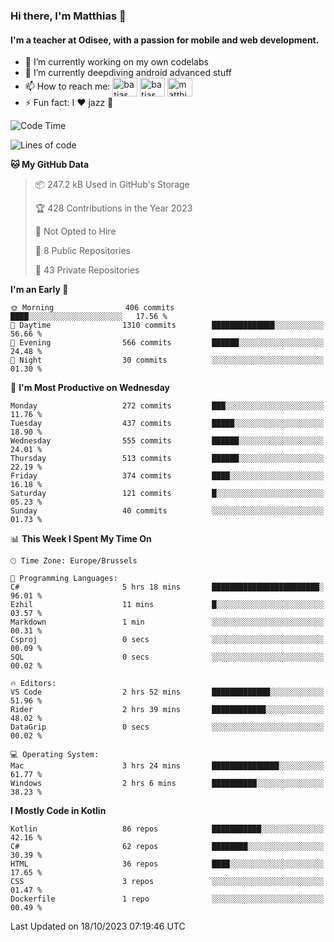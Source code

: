 ### Hi there, I'm Matthias 👋

#### I'm a teacher at Odisee, with a passion for mobile and web development.

- 🔭 I’m currently working on my own codelabs
- 🌱 I’m currently deepdiving android advanced stuff
- 📫 How to reach me: <a href="https://dev.to/batjas" target="_blank"><img align="center" src="https://raw.githubusercontent.com/rahuldkjain/github-profile-readme-generator/master/src/images/icons/Social/devto.svg" alt="batjas" height="30" width="40" /></a>
<a href="https://twitter.com/batjas" target="_blank"><img align="center" src="https://raw.githubusercontent.com/rahuldkjain/github-profile-readme-generator/master/src/images/icons/Social/twitter.svg" alt="batjas" height="30" width="40" /></a>
<a href="https://linkedin.com/in/matthiasdruwé" target="_blank"><img align="center" src="https://raw.githubusercontent.com/rahuldkjain/github-profile-readme-generator/master/src/images/icons/Social/linked-in-alt.svg" alt="matthiasdruwé" height="30" width="40" /></a>
- ⚡ Fun fact: I ❤ jazz 🎷


<!--START_SECTION:waka-->
![Code Time](http://img.shields.io/badge/Code%20Time-864%20hrs%2045%20mins-blue)

![Lines of code](https://img.shields.io/badge/From%20Hello%20World%20I%27ve%20Written-2.6%20million%20lines%20of%20code-blue)

**🐱 My GitHub Data** 

> 📦 247.2 kB Used in GitHub's Storage 
 > 
> 🏆 428 Contributions in the Year 2023
 > 
> 🚫 Not Opted to Hire
 > 
> 📜 8 Public Repositories 
 > 
> 🔑 43 Private Repositories 
 > 
**I'm an Early 🐤** 

```text
🌞 Morning                406 commits         ████░░░░░░░░░░░░░░░░░░░░░   17.56 % 
🌆 Daytime                1310 commits        ██████████████░░░░░░░░░░░   56.66 % 
🌃 Evening                566 commits         ██████░░░░░░░░░░░░░░░░░░░   24.48 % 
🌙 Night                  30 commits          ░░░░░░░░░░░░░░░░░░░░░░░░░   01.30 % 
```
📅 **I'm Most Productive on Wednesday** 

```text
Monday                   272 commits         ███░░░░░░░░░░░░░░░░░░░░░░   11.76 % 
Tuesday                  437 commits         █████░░░░░░░░░░░░░░░░░░░░   18.90 % 
Wednesday                555 commits         ██████░░░░░░░░░░░░░░░░░░░   24.01 % 
Thursday                 513 commits         ██████░░░░░░░░░░░░░░░░░░░   22.19 % 
Friday                   374 commits         ████░░░░░░░░░░░░░░░░░░░░░   16.18 % 
Saturday                 121 commits         █░░░░░░░░░░░░░░░░░░░░░░░░   05.23 % 
Sunday                   40 commits          ░░░░░░░░░░░░░░░░░░░░░░░░░   01.73 % 
```


📊 **This Week I Spent My Time On** 

```text
🕑︎ Time Zone: Europe/Brussels

💬 Programming Languages: 
C#                       5 hrs 18 mins       ████████████████████████░   96.01 % 
Ezhil                    11 mins             █░░░░░░░░░░░░░░░░░░░░░░░░   03.57 % 
Markdown                 1 min               ░░░░░░░░░░░░░░░░░░░░░░░░░   00.31 % 
Csproj                   0 secs              ░░░░░░░░░░░░░░░░░░░░░░░░░   00.09 % 
SQL                      0 secs              ░░░░░░░░░░░░░░░░░░░░░░░░░   00.02 % 

🔥 Editors: 
VS Code                  2 hrs 52 mins       █████████████░░░░░░░░░░░░   51.96 % 
Rider                    2 hrs 39 mins       ████████████░░░░░░░░░░░░░   48.02 % 
DataGrip                 0 secs              ░░░░░░░░░░░░░░░░░░░░░░░░░   00.02 % 

💻 Operating System: 
Mac                      3 hrs 24 mins       ███████████████░░░░░░░░░░   61.77 % 
Windows                  2 hrs 6 mins        ██████████░░░░░░░░░░░░░░░   38.23 % 
```

**I Mostly Code in Kotlin** 

```text
Kotlin                   86 repos            ███████████░░░░░░░░░░░░░░   42.16 % 
C#                       62 repos            ████████░░░░░░░░░░░░░░░░░   30.39 % 
HTML                     36 repos            ████░░░░░░░░░░░░░░░░░░░░░   17.65 % 
CSS                      3 repos             ░░░░░░░░░░░░░░░░░░░░░░░░░   01.47 % 
Dockerfile               1 repo              ░░░░░░░░░░░░░░░░░░░░░░░░░   00.49 % 
```




 Last Updated on 18/10/2023 07:19:46 UTC
<!--END_SECTION:waka-->
